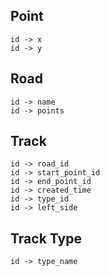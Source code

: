 ## Point
```
id -> x
id -> y
```
## Road
```
id -> name
id -> points
```
## Track
```
id -> road_id
id -> start_point_id
id -> end_point_id
id -> created_time
id -> type_id
id -> left_side
```
## Track Type
```
id -> type_name
```

